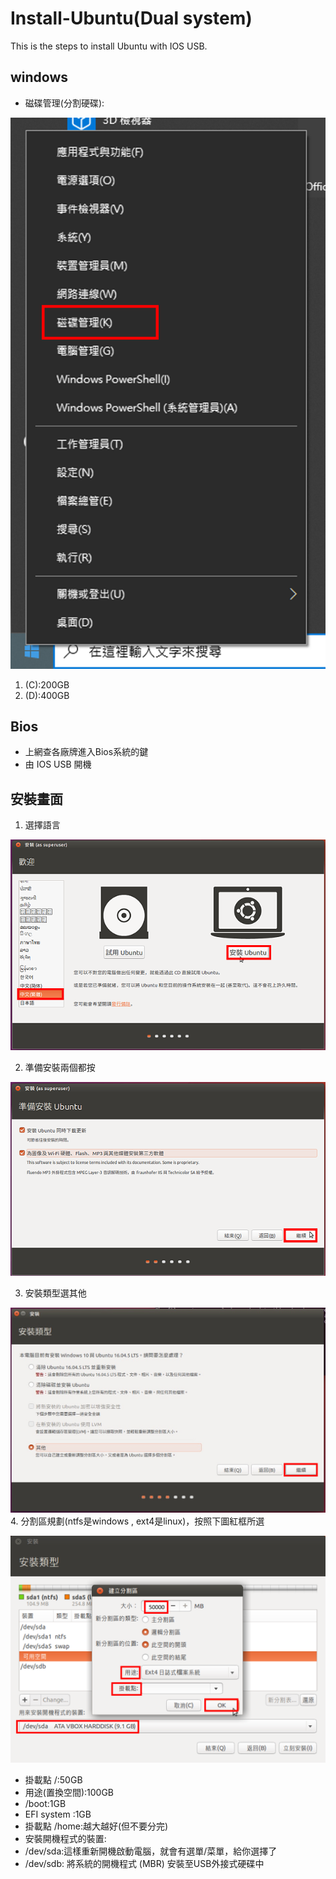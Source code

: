 # Install-Ubuntu(Dual system)
This is the steps to install Ubuntu with IOS USB.

## windows
* 磁碟管理(分割硬碟):

![image](1.png)
   1. (C):200GB 
   1. (D):400GB

## Bios
* 上網查各廠牌進入Bios系統的鍵
* 由 IOS USB 開機

## 安裝畫面
1. 選擇語言

![image](2.png)

2. 準備安裝兩個都按

![image](3.png)

3. 安裝類型選其他

![image](4.png)
4. 分割區規劃(ntfs是windows , ext4是linux)，按照下圖紅框所選

![image](5.png) 
  * 掛載點 /:50GB
  * 用途(置換空間):100GB
  * /boot:1GB 
  * EFI system :1GB
  * 掛載點 /home:越大越好(但不要分完)
  * 安裝開機程式的裝置:
   * /dev/sda:這樣重新開機啟動電腦，就會有選單/菜單，給你選擇了
   * /dev/sdb: 將系統的開機程式 (MBR) 安裝至USB外接式硬碟中
